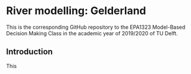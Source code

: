 # River modelling: Gelderland
This is the corresponding GitHub repository to the EPA1323 Model-Based Decision Making Class in the academic year of 2019/2020 of TU Delft. 

## Introduction

This 

